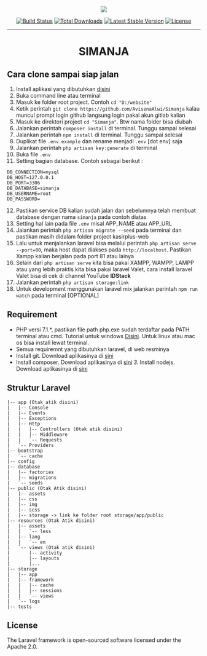 <p align="center"><img src="https://laravel.com/assets/img/components/logo-laravel.svg"></p>

<p align="center">
<a href="https://travis-ci.org/laravel/framework"><img src="https://travis-ci.org/laravel/framework.svg" alt="Build Status"></a>
<a href="https://packagist.org/packages/laravel/framework"><img src="https://poser.pugx.org/laravel/framework/d/total.svg" alt="Total Downloads"></a>
<a href="https://packagist.org/packages/laravel/framework"><img src="https://poser.pugx.org/laravel/framework/v/stable.svg" alt="Latest Stable Version"></a>
<a href="https://packagist.org/packages/laravel/framework"><img src="https://poser.pugx.org/laravel/framework/license.svg" alt="License"></a>
</p>

***

<h1 align="center">SIMANJA</h1>

## Cara clone sampai siap jalan
1. Install aplikasi yang dibutuhkan <a href="#requirement">disini</a>
2. Buka command line atau terminal
3. Masuk ke folder root project. Contoh ``` cd "D:/website" ```
4. Ketik perintah ``` git clone https://github.com/AvisenaAlwi/Simanja ``` kalau muncul prompt login github langsung login pakai akun gitlab kalian
5. Masuk ke direktori project ``` cd "Simanja" ```. Btw nama folder bisa diubah
6. Jalankan perintah ``` composer install ``` di terminal. Tunggu sampai selesai
7. Jalankan perintah ``` npm install ``` di terminal. Tunggu sampai selesai
8. Duplikat file ```.env.example``` dan rename menjadi ```.env``` [dot env] saja
9. Jalankan perintah ``` php artisan key:generate ``` di terminal
10. Buka file ```.env```
11. Setting bagian database. Contoh sebagai berikut :

```
DB_CONNECTION=mysql
DB_HOST=127.0.0.1
DB_PORT=3306
DB_DATABASE=simanja
DB_USERNAME=root
DB_PASSWORD=
```

12. Pastikan service DB kalian sudah jalan dan sebelumnya telah membuat database dengan nama ```simanja``` pada contoh diatas
13. Setting hal lain pada file ```.env``` misal APP_NAME atau APP_URL
14. Jalankan perintah ```php artisan migrate --seed``` pada terminal dan pastikan masih didalam folder project kasirplus-web
15. Lalu untuk menjalankan laravel bisa melalui perintah ```php artisan serve --port=80```, maka host dapat diakses pada ```http://localhost```. Pastikan Xampp kalian berjalan pada port 81 atau lainya
16. Selain dari ```php artisan serve``` kita bisa pakai XAMPP, WAMPP, LAMPP atau yang lebih praktis kita bisa pakai laravel Valet, cara install laravel Valet bisa di cek di channel YouTube <b>IDStack</b>
17. Jalankan perintah ```php artisan storage:link```
18. Untuk development menggunakan laravel mix jalankan perintah ```npm run watch``` pada terminal [OPTIONAL]


<h2 id="requirement">Requirement</h2>

* PHP versi 7.1.*, pastikan file path php.exe sudah terdaftar pada PATH terminal atau cmd. Tutorial untuk windows <a target="_blank" href="https://john-dugan.com/add-php-windows-path-variable/">Disini</a>. Untuk linux atau mac os bisa install lewat terminal.
* Semua requiremnt yang dibutuhkan laravel, di web resminya
* Install git. Download aplikasinya di <a href="http://git-scm.com">sini</a>
* Install composer. Download aplikasinya di <a target="_blank" href="https://getcomposer.org/download/">sini</a>
*3.* Install nodejs. Download aplikasinya di <a target="_blank" href="https://nodejs.org/en/">sini</a>

## Struktur Laravel
```
|-- app (Otak atik disini)
|   |-- Console
|   |-- Events
|   |-- Exceptions
|   |-- Http
|   |   |-- Controllers (Otak atik disini)
|   |   |-- Middleware
|   |   `-- Requests
|   `-- Providers
|-- bootstrap
|   `-- cache
|-- config
|-- database
|   |-- factories
|   |-- migrations
|   `-- seeds
|-- public (Otak Atik disini)
|   |-- assets
|   |-- css
|   |-- img
|   |-- scss
|   |-- storage -> link ke folder root storage/app/public
|-- resources (Otak Atik disini)
|   |-- assets
|   |   `-- less
|   |-- lang
|   |   `-- en
|   `-- views (Otak atik disini)
|       |-- activity
|       |-- layouts
|       |...
|-- storage
|   |-- app
|   |-- framework
|   |   |-- cache
|   |   |-- sessions
|   |   `-- views
|   `-- logs
|-- tests
```

## License

The Laravel framework is open-sourced software licensed under the Apache 2.0.
